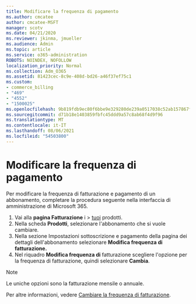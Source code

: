 ```yaml
---
title: Modificare la frequenza di pagamento
ms.author: cmcatee
author: cmcatee-MSFT
manager: scotv
ms.date: 04/21/2020
ms.reviewer: jkinma, jmueller
ms.audience: Admin
ms.topic: article
ms.service: o365-administration
ROBOTS: NOINDEX, NOFOLLOW
localization_priority: Normal
ms.collection: Adm_O365
ms.assetid: 81423cec-8c9e-408d-bd26-a46f37ef75c1
ms.custom:
- commerce_billing
- "469"
- "4552"
- "1500025"
ms.openlocfilehash: 9b819fdb9ec80f6bbe9e329280de239a0517038c52ab157867f3065505acca90
ms.sourcegitcommit: d71b18e1403859fbfc45ddd9a57c8ab68f4d9f96
ms.translationtype: MT
ms.contentlocale: it-IT
ms.lasthandoff: 08/06/2021
ms.locfileid: "54503800"
---
```

# <a name="change-how-often-you-pay"></a>Modificare la frequenza di pagamento

Per modificare la frequenza di fatturazione e pagamento di un abbonamento, completare la procedura seguente nella interfaccia di amministrazione di Microsoft 365.

1. Vai alla **pagina Fatturazione** i  >  [tuoi](https://go.microsoft.com/fwlink/p/?linkid=842054) prodotti.
2. Nella scheda **Prodotti**, selezionare l'abbonamento che si vuole cambiare.
3. Nella sezione Impostazioni sottoscrizione  e pagamento della pagina dei dettagli dell'abbonamento selezionare **Modifica frequenza di fatturazione.**
4. Nel riquadro **Modifica frequenza di** fatturazione scegliere l'opzione per la frequenza di fatturazione, quindi selezionare **Cambia**.

> [!NOTE]
> Le uniche opzioni sono la fatturazione mensile o annuale.

Per altre informazioni, vedere [Cambiare la frequenza di fatturazione](/microsoft-365/commerce/billing-and-payments/change-payment-frequency).